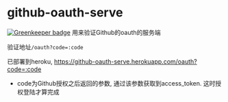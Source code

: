 # github-oauth-serve

[![Greenkeeper badge](https://badges.greenkeeper.io/axetroy/github-oauth-serve.svg)](https://greenkeeper.io/)
用来验证Github的oauth的服务端

验证地址``/oauth?code=:code``

已部署到heroku, https://github-oauth-serve.herokuapp.com/oauth?code=:code

- code为Github授权之后返回的参数, 通过该参数获取到access_token. 这时授权登陆才算完成
